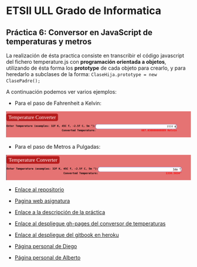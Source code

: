 # ETSII ULL Grado de Informatica

## Práctica 6: Conversor en JavaScript de temperaturas y metros
La realización de ésta practica consiste en transcribir el código javascript del fichero temperature.js con **programación orientada a objetos**, utilizando de ésta forma los **prototype** de cada objeto para crearlo, y para heredarlo a subclases de la forma:
``
ClaseHija.prototype = new ClasePadre();
``

A continuación podemos ver varios ejemplos:
* Para el paso de Fahrenheit a Kelvin:
<img src="images/uno.png">

* Para el paso de Metros a Pulgadas:
<img src="images/dos.png">


* [Enlace al repositorio](https://github.com/ULL-ESIT-DSI-1617/programacion-orientada-a-objetos-y-herencia-en-javascript-alberto-diego-35l1-1)
* [Pagina web asignatura](https://campusvirtual.ull.es/1617/course/view.php?id=1136)
* [Enlace a la descripción de la práctica](https://casianorodriguezleon.gitbooks.io/ull-esit-1617/content/practicas/practicaoop.html)
* [Enlace al despliegue gh-pages del conversor de temperaturas](https://ull-esit-dsi-1617.github.io/programacion-orientada-a-objetos-y-herencia-en-javascript-alberto-diego-35l1-1/)
* [Enlace al despliegue del gitbook en heroku](https://stormy-ocean-88663.herokuapp.com/)

* [Página personal de Diego](https://alu0100761252.github.io)
* [Página personal de Alberto](https://alu0100825510.github.io)
